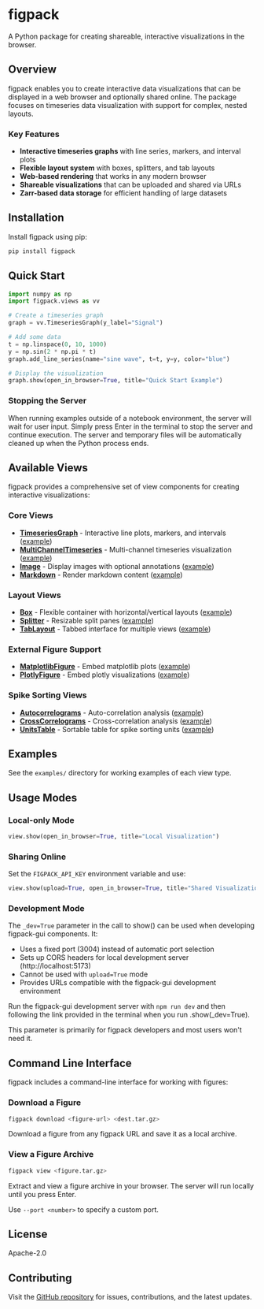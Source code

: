 # figpack

A Python package for creating shareable, interactive visualizations in the browser.

## Overview

figpack enables you to create interactive data visualizations that can be displayed in a web browser and optionally shared online. The package focuses on timeseries data visualization with support for complex, nested layouts.

### Key Features

- **Interactive timeseries graphs** with line series, markers, and interval plots
- **Flexible layout system** with boxes, splitters, and tab layouts
- **Web-based rendering** that works in any modern browser
- **Shareable visualizations** that can be uploaded and shared via URLs
- **Zarr-based data storage** for efficient handling of large datasets

## Installation

Install figpack using pip:

```bash
pip install figpack
```

## Quick Start

```python
import numpy as np
import figpack.views as vv

# Create a timeseries graph
graph = vv.TimeseriesGraph(y_label="Signal")

# Add some data
t = np.linspace(0, 10, 1000)
y = np.sin(2 * np.pi * t)
graph.add_line_series(name="sine wave", t=t, y=y, color="blue")

# Display the visualization
graph.show(open_in_browser=True, title="Quick Start Example")
```

### Stopping the Server

When running examples outside of a notebook environment, the server will wait for user input. Simply press Enter in the terminal to stop the server and continue execution. The server and temporary files will be automatically cleaned up when the Python process ends.

## Available Views

figpack provides a comprehensive set of view components for creating interactive visualizations:

### Core Views

- **[TimeseriesGraph](docs/views/timeseries-graph.md)** - Interactive line plots, markers, and intervals ([example](examples/example_timeseries_graph.py))
- **[MultiChannelTimeseries](docs/views/multichannel-timeseries.md)** - Multi-channel timeseries visualization ([example](examples/example_multichannel_timeseries.py))
- **[Image](docs/views/image.md)** - Display images with optional annotations ([example](examples/example_image.py))
- **[Markdown](docs/views/markdown.md)** - Render markdown content ([example](examples/example_markdown.py))

### Layout Views

- **[Box](docs/views/box.md)** - Flexible container with horizontal/vertical layouts ([example](examples/example_box.py))
- **[Splitter](docs/views/splitter.md)** - Resizable split panes ([example](examples/example_splitter.py))
- **[TabLayout](docs/views/tab-layout.md)** - Tabbed interface for multiple views ([example](examples/example_tablayout.py))

### External Figure Support

- **[MatplotlibFigure](docs/views/matplotlib-figure.md)** - Embed matplotlib plots ([example](examples/example_matplotlib.py))
- **[PlotlyFigure](docs/views/plotly-figure.md)** - Embed plotly visualizations ([example](examples/example_plotly.py))

### Spike Sorting Views

- **[Autocorrelograms](docs/views/autocorrelograms.md)** - Auto-correlation analysis ([example](examples/example_autocorrelograms.py))
- **[CrossCorrelograms](docs/views/cross-correlograms.md)** - Cross-correlation analysis ([example](examples/example_cross_correlograms.py))
- **[UnitsTable](docs/views/units-table.md)** - Sortable table for spike sorting units ([example](examples/example_units_table.py))

## Examples

See the `examples/` directory for working examples of each view type.

## Usage Modes

### Local-only Mode

```python
view.show(open_in_browser=True, title="Local Visualization")
```

### Sharing Online

Set the `FIGPACK_API_KEY` environment variable and use:

```python
view.show(upload=True, open_in_browser=True, title="Shared Visualization")
```

### Development Mode

The `_dev=True` parameter in the call to show() can be used when developing figpack-gui components. It:

- Uses a fixed port (3004) instead of automatic port selection
- Sets up CORS headers for local development server (http://localhost:5173)
- Cannot be used with `upload=True` mode
- Provides URLs compatible with the figpack-gui development environment

Run the figpack-gui development server with `npm run dev` and then following the link provided in the terminal when you run .show(\_dev=True).

This parameter is primarily for figpack developers and most users won't need it.

## Command Line Interface

figpack includes a command-line interface for working with figures:

### Download a Figure

```bash
figpack download <figure-url> <dest.tar.gz>
```

Download a figure from any figpack URL and save it as a local archive.

### View a Figure Archive

```bash
figpack view <figure.tar.gz>
```

Extract and view a figure archive in your browser. The server will run locally until you press Enter.

Use `--port <number>` to specify a custom port.

## License

Apache-2.0

## Contributing

Visit the [GitHub repository](https://github.com/magland/figpack) for issues, contributions, and the latest updates.
